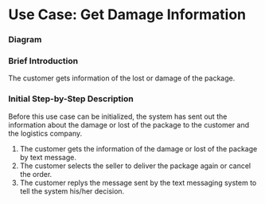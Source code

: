 # Use Case: Get Damage Information

### Diagram


### Brief Introduction
The customer gets information of the lost or damage of the package.  


### Initial Step-by-Step Description
Before this use case can be initialized, the system has sent out the information about the damage or lost of the package to the customer and the logistics company.

1. The customer gets the information of the damage or lost of the package by text message.
2. The customer selects the seller to deliver the package again or cancel the order. 
3. The customer replys the message sent by the text messaging system to tell the system his/her decision.
